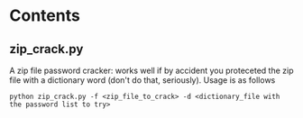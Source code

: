 Contents
========

zip_crack.py
------------

A zip file password cracker: works well if by accident you proteceted the zip file with a dictionary word (don't do that, seriously). Usage is as follows

	python zip_crack.py -f <zip_file_to_crack> -d <dictionary_file with the password list to try>